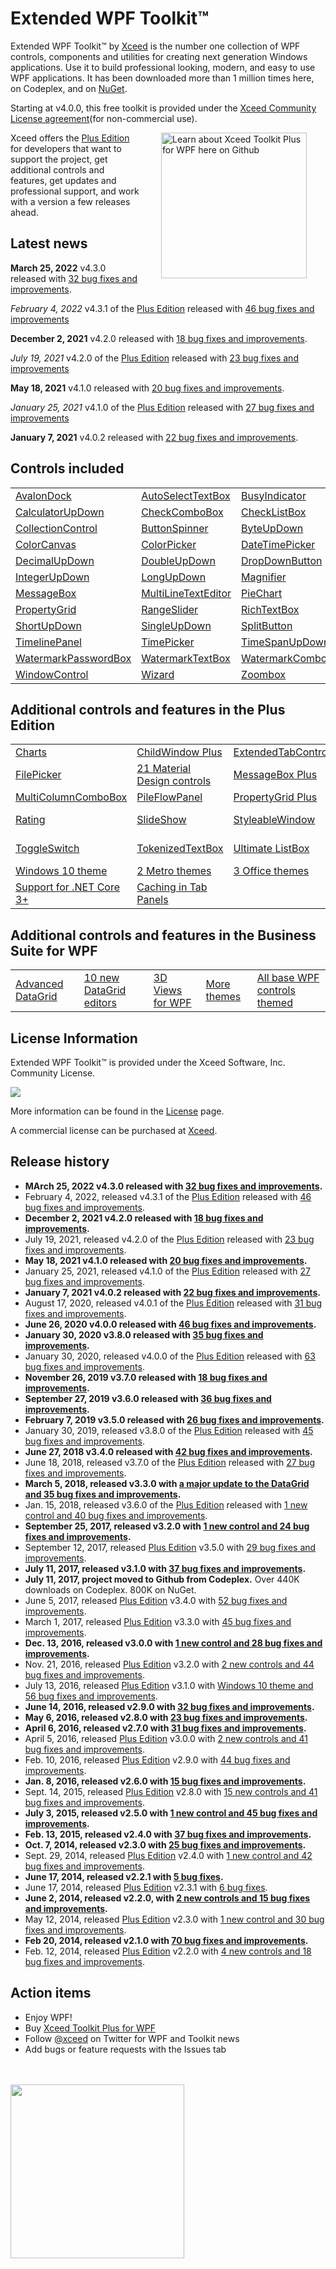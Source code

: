 # Extended WPF Toolkit™

Extended WPF Toolkit™ by [Xceed](https://xceed.com) is the number one collection of WPF controls, components and utilities for creating next generation Windows applications. Use it to build professional looking, modern, and easy to use WPF applications. It has been downloaded more than 1 million times here, on Codeplex, and on [NuGet](http://www.nuget.org/packages/Extended.Wpf.Toolkit/).

Starting at v4.0.0, this free toolkit is provided under the [Xceed Community License agreement](license.md)(for non-commercial use).

<a href="../../wiki/Xceed-Toolkit-Plus-for-WPF"><img align="right" src="https://user-images.githubusercontent.com/21266763/27969643-a5977614-6319-11e7-828e-b40fd1f8a283.png" width="233" style="margin:0px 30px" alt="Learn about Xceed Toolkit Plus for WPF here on Github"></a>Xceed offers the [Plus Edition](../../wiki/Xceed-Toolkit-Plus-for-WPF) for developers that want to support the project, get additional controls and features, get updates and professional support, and work with a version a few releases ahead.

## Latest news

**March 25, 2022** v4.3.0 released with [32 bug fixes and improvements](../../wiki/Improvements-in-v4.3.0). 

*February 4, 2022* v4.3.1 of the [Plus Edition](../../wiki/Xceed-Toolkit-Plus-for-WPF) released with [46 bug fixes and improvements](../../wiki/Improvements-in-v3.5.0#Plus431)

**December 2, 2021** v4.2.0 released with [18 bug fixes and improvements](../../wiki/Improvements-in-v4.2.0). 

*July 19, 2021* v4.2.0 of the [Plus Edition](../../wiki/Xceed-Toolkit-Plus-for-WPF) released with [23 bug fixes and improvements](../../wiki/Improvements-in-v3.5.0#Plus420)

**May 18, 2021** v4.1.0 released with [20 bug fixes and improvements](../../wiki/Improvements-in-v4.1.0). 

*January 25, 2021* v4.1.0 of the [Plus Edition](../../wiki/Xceed-Toolkit-Plus-for-WPF) released with [27 bug fixes and improvements](../../wiki/Improvements-in-v3.5.0#Plus410)

**January 7, 2021** v4.0.2 released with [22 bug fixes and improvements](../../wiki/Improvements-in-v4.0.2). 


## Controls included

<table>
<tr>
<td><a href="../../wiki/AvalonDock">AvalonDock</a></td>
<td><a href="../../wiki/AutoSelectTextBox">AutoSelectTextBox</a></td>
<td><a href="../../wiki/BusyIndicator">BusyIndicator</a></td>
<td><a href="../../wiki/Calculator">Calculator</a></td>
</tr>
<tr>
<td><a href="../../wiki/CalculatorUpDown">CalculatorUpDown</a></td>
<td><a href="../../wiki/CheckComboBox">CheckComboBox</a></td>
<td><a href="../../wiki/CheckListBox">CheckListBox</a></td>
<td><a href="../../wiki/ChildWindow">ChildWindow</a></td>
</tr>
<tr>
<td><a href="../../wiki/CollectionControl">CollectionControl</a></td>
<td><a href="../../wiki/ButtonSpinner">ButtonSpinner</a></td>
<td><a href="../../wiki/ByteUpDown">ByteUpDown</a></td>
<td><a href="../../wiki/CollectionControlDialog">CollectionControlDialog</a></td>
</tr>
<tr>
<td><a href="../../wiki/ColorCanvas">ColorCanvas</a></td>
<td><a href="../../wiki/ColorPicker">ColorPicker</a></td>
<td><a href="../../wiki/DateTimePicker">DateTimePicker</a></td>
<td><a href="../../wiki/DateTimeUpDown">DateTimeUpDown</a></td>
</tr>
<tr>
<td><a href="../../wiki/DecimalUpDown">DecimalUpDown</a></td>
<td><a href="../../wiki/DoubleUpDown">DoubleUpDown</a></td>
<td><a href="../../wiki/DropDownButton">DropDownButton</a></td>
<td><a href="../../wiki/IconButton">IconButton</a></td>
</tr>
<tr>
<td><a href="../../wiki/IntegerUpDown">IntegerUpDown</a></td>
<td><a href="../../wiki/LongUpDown">LongUpDown</a></td>
<td><a href="../../wiki/Magnifier">Magnifier</a></td>
<td><a href="../../wiki/MaskedTextBox">MaskedTextBox</a></td>
</tr>
<tr>
<td><a href="../../wiki/MessageBox">MessageBox</a></td>
<td><a href="../../wiki/MultiLineTextEditor">MultiLineTextEditor</a></td>
<td><a href="../../wiki/PieChart">PieChart</a></td>
<td><a href="../../wiki/PrimitiveTypeCollectionEditor">PrimitiveTypeCollEditor</a></td>
</tr>
<tr>
<td><a href="../../wiki/PropertyGrid">PropertyGrid</a></td>
<td><a href="../../wiki/RangeSlider">RangeSlider</a></td>
<td><a href="../../wiki/RichTextBox">RichTextBox</a></td>
<td><a href="../../wiki/RichTextBoxFormatBar">RichTextBoxFormatBar</a></td>
</tr>
<tr>
<td><a href="../../wiki/ShortUpDown">ShortUpDown</a></td>
<td><a href="../../wiki/SingleUpDown">SingleUpDown</a></td>
<td><a href="../../wiki/SplitButton">SplitButton</a></td>
<td><a href="../../wiki/SwitchPanel">2 SwitchPanels</a></td>
</tr>
<tr>
<td><a href="../../wiki/TimelinePanel">TimelinePanel</a></td>
<td><a href="../../wiki/TimePicker">TimePicker</a></td>
<td><a href="../../wiki/TimeSpanUpDown">TimeSpanUpDown</a></td>
<td><a href="../../wiki/ValueRangeTextBox">ValueRangeTextBox</a></td>
</tr>
<tr>
<td><a href="../../wiki/WatermarkPasswordBox">WatermarkPasswordBox</a></td>
<td><a href="../../wiki/WatermarkTextBox">WatermarkTextBox</a></td>
<td><a href="../../wiki/WatermarkComboBox">WatermarkComboBox</a></td>
<td><a href="../../wiki/WindowContainer">WindowContainer</a></td>
</tr>
<tr>
<td><a href="../../wiki/WindowControl">WindowControl</a></td>
<td><a href="../../wiki/Wizard">Wizard</a></td>
<td><a href="../../wiki/Zoombox">Zoombox</a></td>
<td><a href="../../wiki/Themes-Usage-Instructions">Windows 8 Theme</a></td>
</tr>
</table>

## Additional controls and features in the Plus Edition

<table>
<tr>
<td><a href="../../wiki/Charts">Charts</a></td>
<td><a href="../../wiki/ChildWindow-Plus">ChildWindow Plus</a></td>
<td><a href="../../wiki/ExtendedTabControl">ExtendedTabControl</a></td>
<td><a href="../../wiki/DataGrid">DataGrid</a></td>
</tr>
<tr>
<td><a href="../../wiki/FilePicker">FilePicker</a></td>
<td><a href="../../wiki/Material-Design-controls">21 Material Design controls</a></td>
<td><a href="../../wiki/MessageBox-Plus">MessageBox Plus</a></td>
<td><a href="../../wiki/MultiCalendar">MultiCalendar</a></td>
</tr>
<tr>
<td><a href="../../wiki/MultiColumnComboBox">MultiColumnComboBox</a></td>
<td><a href="../../wiki/PileFlowPanel">PileFlowPanel</a></td>
<td><a href="../../wiki/PropertyGrid-Plus">PropertyGrid Plus</a></td>
<td><a href="../../wiki/RadialGauge">RadialGauge</a></td>
</tr>
<tr>
<td><a href="../../wiki/Rating">Rating</a></td>
<td><a href="../../wiki/SlideShow">SlideShow</a></td>
<td><a href="../../wiki/StyleableWindow">StyleableWindow</a></td>
<td><a href="../../wiki/SwitchPanel-Plus">12 new SwitchPanels</a></td>
</tr>
<tr>
<td><a href="../../wiki/ToggleSwitch">ToggleSwitch</a></td>
<td><a href="../../wiki/TokenizedTextBox">TokenizedTextBox</a></td>
<td><a href="../../wiki/Ultimate-ListBox">Ultimate ListBox</a></td>
<td><a href="../../wiki/WindowControl-Plus">WindowControl Plus</a></td>
</tr>
<tr>
<td><a href="../../wiki/Themes-Usage-Instructions">Windows 10 theme</a></td>
<td><a href="../../wiki/Xceed-Toolkit-Plus-for-WPF#feature-comparison">2 Metro themes</a></td>
<td><a href="../../wiki/Xceed-Toolkit-Plus-for-WPF#feature-comparison">3 Office themes</a></td>
<td><a href="../../wiki/Xceed-Toolkit-Plus-for-WPF#feature-comparison">UI Automation</a></td>
</tr>
<tr>
<td><a href="../../wiki/Xceed-Toolkit-Plus-for-WPF#feature-comparison">Support for .NET Core 3+</a></td>
<td><a href="../../wiki/Xceed-Toolkit-Plus-for-WPF#feature-comparison">Caching in Tab Panels</a></td>
</tr>
</table>

## Additional controls and features in the Business Suite for WPF

<table>
<tr>
<td><a href="../../wiki/Advanced-DataGrid">Advanced DataGrid</a></td>
<td><a href="../../wiki/Xceed-Toolkit-Plus-for-WPF#feature-comparison">10 new DataGrid editors</a></td>
<td><a href="../../wiki/Xceed-Toolkit-Plus-for-WPF#feature-comparison">3D Views for WPF</a></td>
<td><a href="../../wiki/Xceed-Toolkit-Plus-for-WPF#feature-comparison">More themes</a></td>
<td><a href="../../wiki/Xceed-Toolkit-Plus-for-WPF#feature-comparison">All base WPF controls themed</a></td>
</tr>
</table>

## License Information

Extended WPF Toolkit™ is provided under the Xceed Software, Inc. Community License.

[<img src="https://user-images.githubusercontent.com/29377763/95856742-85d34300-0d28-11eb-9931-efcdb819b8db.png"/>](license.md)

More information can be found in the [License](license.md) page.

A commercial license can be purchased at [Xceed](https://xceed.com).

## Release history

* **MArch 25, 2022 v4.3.0 released with [32 bug fixes and improvements](../../wiki/Improvements-in-v4.3.0).**
* February 4, 2022, released v4.3.1 of the [Plus Edition](../../wiki/Xceed-Toolkit-Plus-for-WPF) released with [46 bug fixes and improvements](../../wiki/Improvements-in-v3.5.0#Plus431).
* **December 2, 2021 v4.2.0 released with [18 bug fixes and improvements](../../wiki/Improvements-in-v4.2.0).**
* July 19, 2021, released v4.2.0 of the [Plus Edition](../../wiki/Xceed-Toolkit-Plus-for-WPF) released with [23 bug fixes and improvements](../../wiki/Improvements-in-v3.5.0#Plus420).
* **May 18, 2021 v4.1.0 released with [20 bug fixes and improvements](../../wiki/Improvements-in-v4.1.0).**
* January 25, 2021, released v4.1.0 of the [Plus Edition](../../wiki/Xceed-Toolkit-Plus-for-WPF) released with [27 bug fixes and improvements](../../wiki/Improvements-in-v3.5.0#Plus410).
* **January 7, 2021 v4.0.2 released with [22 bug fixes and improvements](../../wiki/Improvements-in-v4.0.2).**
* August 17, 2020, released v4.0.1 of the [Plus Edition](../../wiki/Xceed-Toolkit-Plus-for-WPF) released with [31 bug fixes and improvements](../../wiki/Improvements-in-v3.5.0#Plus401).
* **June 26, 2020 v4.0.0 released with [46 bug fixes and improvements](../../wiki/Improvements-in-v4.0.0).**
* **January 30, 2020 v3.8.0 released with [35 bug fixes and improvements](../../wiki/Improvements-in-v3.8.0).**
* January 30, 2020, released v4.0.0 of the [Plus Edition](../../wiki/Xceed-Toolkit-Plus-for-WPF) released with [63 bug fixes and improvements](../../wiki/Improvements-in-v3.5.0#Plus400).
* **November 26, 2019 v3.7.0 released with [18 bug fixes and improvements](../../wiki/Improvements-in-v3.7.0).**
* **September 27, 2019 v3.6.0 released with [36 bug fixes and improvements](../../wiki/Improvements-in-v3.6.0).**
* **February 7, 2019 v3.5.0 released with [26 bug fixes and improvements](../../wiki/Improvements-in-v3.5.0).**
* January 30, 2019, released v3.8.0 of the [Plus Edition](../../wiki/Xceed-Toolkit-Plus-for-WPF) released with [45 bug fixes and improvements](../../wiki/Improvements-in-v3.5.0#Plus380).
* **June 27, 2018 v3.4.0 released with [42 bug fixes and improvements](../../wiki/Improvements-in-v3.4.0).**
* June 18, 2018, released v3.7.0 of the [Plus Edition](../../wiki/Xceed-Toolkit-Plus-for-WPF) released with [27 bug fixes and improvements](../../wiki/Improvements-in-v3.3.0#Plus370).
* **March 5, 2018, released v3.3.0 with [a major update to the DataGrid and 35 bug fixes and improvements](../../wiki/Improvements-in-v3.3.0).**
* Jan. 15, 2018, released v3.6.0 of the [Plus Edition](../../wiki/Xceed-Toolkit-Plus-for-WPF) released with [1 new control and 40 bug fixes and improvements](../../wiki/Improvements-in-v3.2.0#Plus360).
* **September 25, 2017, released v3.2.0 with [1 new control and 24 bug fixes and improvements](../../wiki/Improvements-in-v3.2.0).**
* September 12, 2017, released [Plus Edition](../../wiki/Xceed-Toolkit-Plus-for-WPF) v3.5.0 with [29 bug fixes and improvements](../../wiki/Improvements-in-v3.2.0#Plus350).
* **July 11, 2017, released v3.1.0 with [37 bug fixes and improvements](../../wiki/Improvements-in-v3.1.0).**
* **July 11, 2017, project moved to Github from Codeplex.** Over 440K downloads on Codeplex. 800K on NuGet. 
* June 5, 2017, released [Plus Edition](../../wiki/Xceed-Toolkit-Plus-for-WPF) v3.4.0 with [52 bug fixes and improvements](../../wiki/Improvements-in-v3.1.0#Plus340).
* March 1, 2017, released [Plus Edition](../../wiki/Xceed-Toolkit-Plus-for-WPF) v3.3.0 with [45 bug fixes and improvements](../../wiki/Improvements-in-v3.1.0#Plus330).
* **Dec. 13, 2016, released v3.0.0 with [1 new control and 28 bug fixes and improvements](../../wiki/Improvements-in-v3.0.0).**
* Nov. 21, 2016, released [Plus Edition](../../wiki/Xceed-Toolkit-Plus-for-WPF) v3.2.0 with [2 new controls and 44 bug fixes and improvements](../../wiki/Improvements-in-v3.0.0#Plus320).
* July 13, 2016, released [Plus Edition](../../wiki/Xceed-Toolkit-Plus-for-WPF) v3.1.0 with [Windows 10 theme and 56 bug fixes and improvements](../../wiki/Improvements-in-v2.9.0#Plus310).
* **June 14, 2016, released v2.9.0 with [32 bug fixes and improvements](../../wiki/Improvements-in-v2.9.0).**
* **May 6, 2016, released v2.8.0 with [23 bug fixes and improvements](../../wiki/Improvements-in-v2.8.0).**
* **April 6, 2016, released v2.7.0 with [31 bug fixes and improvements](../../wiki/Improvements-in-v2.7.0).**
* April 5, 2016, released [Plus Edition](../../wiki/Xceed-Toolkit-Plus-for-WPF) v3.0.0 with [2 new controls and 41 bug fixes and improvements](../../wiki/Improvements-in-v2.7.0#Plus300). 
* Feb. 10, 2016, released [Plus Edition](../../wiki/Xceed-Toolkit-Plus-for-WPF) v2.9.0 with [44 bug fixes and improvements](../../wiki/Improvements-in-v2.7.0#Plus290). 
* **Jan. 8, 2016, released v2.6.0 with [15 bug fixes and improvements](../../wiki/Improvements-in-v2.6.0).**
* Sept. 14, 2015, released [Plus Edition](../../wiki/Xceed-Toolkit-Plus-for-WPF) v2.8.0 with [15 new controls and 41 bug fixes and improvements](../../wiki/Improvements-in-v2.6.0#Plus280). 
* **July 3, 2015, released v2.5.0 with [1 new control and 45 bug fixes and improvements](../../wiki/Improvements-in-v2.5.0#Community250).**
* **Feb. 13, 2015, released v2.4.0 with [37 bug fixes and improvements](../../wiki/Improvements-in-v2.4.0#Community240).**
* **Oct. 7, 2014, released v2.3.0 with [25 bug fixes and improvements](../../wiki/Improvements-in-v2.3.0#Community230).**
* Sept. 29, 2014, released [Plus Edition](../../wiki/Xceed-Toolkit-Plus-for-WPF) v2.4.0 with [1 new control and 42 bug fixes and improvements](../../wiki/Improvements-in-v2.3.0#Plus240).
* **June 17, 2014, released v2.2.1 with [5 bug fixes](../../wiki/Improvements-in-v2.2.0#Community221).**
* June 17, 2014, released [Plus Edition](../../wiki/Xceed-Toolkit-Plus-for-WPF) v2.3.1 with [6 bug fixes](../../wiki/Improvements-in-v2.2.0#Plus231).
* **June 2, 2014, released v2.2.0, with [2 new controls and 15 bug fixes and improvements](../../wiki/Improvements-in-v2.2.0#Community220).**
* May 12, 2014, released [Plus Edition](../../wiki/Xceed-Toolkit-Plus-for-WPF) v2.3.0 with [1 new control and 30 bug fixes and improvements](../../wiki/Improvements-in-v2.2.0#Plus230).
* **Feb 20, 2014, released v2.1.0 with [70 bug fixes and improvements](../../wiki/Improvements-in-v2.1.0#Community210).**
* Feb. 12, 2014, released [Plus Edition](../../wiki/Xceed-Toolkit-Plus-for-WPF) v2.2.0 with [4 new controls and 18 bug fixes and improvements](../../wiki/Improvements-in-v2.2.0#Plus220). 

## Action items

* Enjoy WPF!
* Buy [Xceed Toolkit Plus for WPF](https://xceed.com/xceed-toolkit-plus-for-wpf/)
* Follow [@xceed](http://twitter.com/xceed) on Twitter for WPF and Toolkit news
* Add bugs or feature requests with the Issues tab
<br>
<br>
<a href="https://xceed.com/"><img src="https://user-images.githubusercontent.com/21266763/27974888-eecc663c-632d-11e7-8f3b-abf39b8fa913.png" width="278"/></a>
